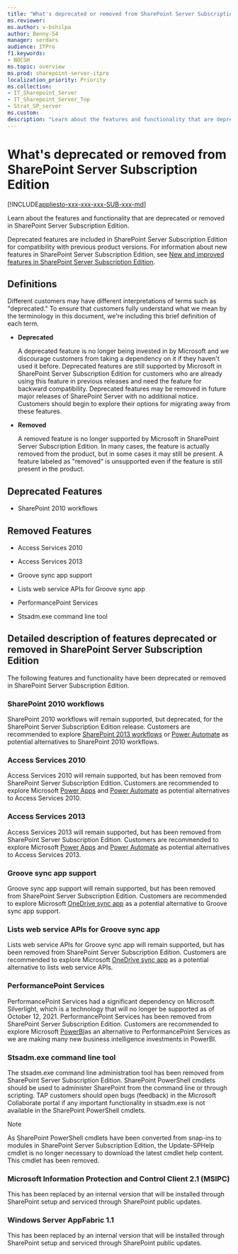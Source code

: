 ```yaml
---
title: "What's deprecated or removed from SharePoint Server Subscription Edition"
ms.reviewer: 
ms.author: v-bshilpa
author: Benny-54
manager: serdars
audience: ITPro
f1.keywords:
- NOCSH
ms.topic: overview
ms.prod: sharepoint-server-itpro
localization_priority: Priority
ms.collection:
- IT_Sharepoint_Server
- IT_Sharepoint_Server_Top
- Strat_SP_server
ms.custom: 
description: "Learn about the features and functionality that are deprecated or removed in SharePoint Server Subscription Edition."
---
```


# What's deprecated or removed from SharePoint Server Subscription Edition

[!INCLUDE[appliesto-xxx-xxx-xxx-SUB-xxx-md](../includes/appliesto-xxx-xxx-xxx-SUB-xxx-md.md)]

Learn about the features and functionality that are deprecated or removed in SharePoint Server Subscription Edition.

Deprecated features are included in SharePoint Server Subscription Edition for compatibility with previous product versions. For information about new features in SharePoint Server Subscription Edition, see [New and improved features in SharePoint Server Subscription Edition](new-and-improved-features-in-sharepoint-server-subscription-edition.md).

## Definitions

Different customers may have different interpretations of terms such as "deprecated." To ensure that customers fully understand what we mean by the terminology in this document, we're including this brief definition of each term.

- **Deprecated**
 
  A deprecated feature is no longer being invested in by Microsoft and we discourage customers from taking a dependency on it if they haven't used it before. Deprecated features are still supported by Microsoft in SharePoint Server Subscription Edition for customers who are already using this feature in previous releases and need the feature for backward compatibility. Deprecated features may be removed in future major releases of SharePoint Server with no additional notice. Customers should begin to explore their options for migrating away from these features.

- **Removed**

  A removed feature is no longer supported by Microsoft in SharePoint Server Subscription Edition. In many cases, the feature is actually removed from the product, but in some cases it may still be present. A feature labeled as "removed" is unsupported even if the feature is still present in the product.
 
## Deprecated Features

 - SharePoint 2010 workflows 

## Removed Features

 - Access Services 2010 
 
 - Access Services 2013 
 
 - Groove sync app support 
 
 - Lists web service APIs for Groove sync app 

 - PerformancePoint Services 
 
 - Stsadm.exe command line tool 

 
## Detailed description of features deprecated or removed in SharePoint Server Subscription Edition

The following features and functionality have been deprecated or removed in SharePoint Server Subscription Edition.

### SharePoint 2010 workflows

SharePoint 2010 workflows will remain supported, but deprecated, for the SharePoint Server Subscription Edition release. Customers are recommended to explore [SharePoint 2013 workflows](https://docs.microsoft.com/sharepoint/dev/general-development/creating-a-workflow-by-using-sharepoint-designer-and-the-sharepoint-wo#:~:text=%20Creating%20a%20workflow%20by%20using%20SharePoint%20Designer,for%20many...%204%20See%20also.%20%20More%20) or [Power Automate](https://flow.microsoft.com/) as potential alternatives to SharePoint 2010 workflows.

### Access Services 2010

Access Services 2010 will remain supported, but has been removed from SharePoint Server Subscription Edition. Customers are recommended to explore Microsoft [Power Apps](https://powerapps.microsoft.com/) and [Power Automate](https://flow.microsoft.com/) as potential alternatives to Access Services 2010.

### Access Services 2013

Access Services 2013 will remain supported, but has been removed from SharePoint Server Subscription Edition. Customers are recommended to explore Microsoft [Power Apps](https://powerapps.microsoft.com/) and [Power Automate](https://flow.microsoft.com/) as potential alternatives to Access Services 2013.  

### Groove sync app support

Groove sync app support will remain supported, but has been removed from SharePoint Server Subscription Edition. Customers are recommended to explore Microsoft [OneDrive sync app](https://support.microsoft.com/office/sync-files-with-onedrive-in-windows-615391c4-2bd3-4aae-a42a-858262e42a49#bkmk_install) as a potential alternative to Groove sync app support.

### Lists web service APIs for Groove sync app 

Lists web service APIs for Groove sync app will remain supported, but has been removed from SharePoint Server Subscription Edition. Customers are recommended to explore Microsoft [OneDrive sync app](https://support.microsoft.com/office/sync-files-with-onedrive-in-windows-615391c4-2bd3-4aae-a42a-858262e42a49#bkmk_install) as a potential alternative to lists web service APIs.

### PerformancePoint Services

PerformancePoint Services had a significant dependency on Microsoft Silverlight, which is a technology that will no longer be supported as of October 12, 2021. PerformancePoint Services has been removed from SharePoint Server Subscription Edition. Customers are recommended to explore Microsoft [PowerBI](https://powerbi.microsoft.com/)as an alternative to PerformancePoint Services as we are making many new business intelligence investments in PowerBI.

### Stsadm.exe command line tool 

The stsadm.exe command line administration tool has been removed from SharePoint Server Subscription Edition. SharePoint PowerShell cmdlets should be used to administer SharePoint from the command line or through scripting. TAP customers should open bugs (feedback) in the Microsoft Collaborate portal if any important functionality in stsadm.exe is not available in the SharePoint PowerShell cmdlets.

> [!NOTE]
> As SharePoint PowerShell cmdlets have been converted from snap-ins to modules in SharePoint Server Subscription Edition, the Update-SPHelp cmdlet is no longer necessary to download the latest cmdlet help content. This cmdlet has been removed.

### Microsoft Information Protection and Control Client 2.1 (MSIPC)

This has been replaced by an internal version that will be installed through SharePoint setup and serviced through SharePoint public updates.

### Windows Server AppFabric 1.1

This has been replaced by an internal version that will be installed through SharePoint setup and serviced through SharePoint public updates.



